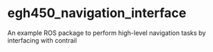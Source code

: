 # egh450_navigation_interface
 An example ROS package to perform high-level navigation tasks by interfacing with contrail 
